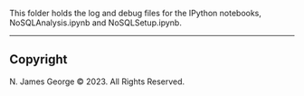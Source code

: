 This folder holds the log and debug files for the IPython notebooks, NoSQLAnalysis.ipynb and NoSQLSetup.ipynb.

----

## Copyright

N. James George © 2023. All Rights Reserved.
